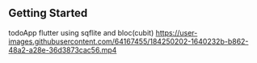 ## Getting Started
todoApp flutter using sqflite and bloc(cubit)
https://user-images.githubusercontent.com/64167455/184250202-1640232b-b862-48a2-a28e-36d3873cac56.mp4

